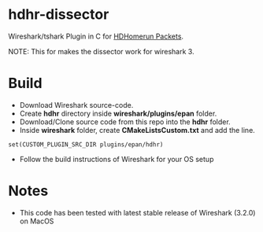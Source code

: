 hdhr-dissector
==============

Wireshark/tshark Plugin in C for [HDHomerun Packets](https://github.com/Silicondust/libhdhomerun/blob/master/hdhomerun_pkt.h).

NOTE: This for makes the dissector work for wireshark 3.
# Build

- Download Wireshark source-code.
- Create __hdhr__ directory inside __wireshark/plugins/epan__ folder.
- Download/Clone source code from this repo into the __hdhr__ folder.
- Inside __wireshark__ folder, create __CMakeListsCustom.txt__ and add the line.
```
set(CUSTOM_PLUGIN_SRC_DIR plugins/epan/hdhr)
```
- Follow the build instructions of Wireshark for your OS setup

# Notes

- This code has been tested with latest stable release of Wireshark (3.2.0) on MacOS

